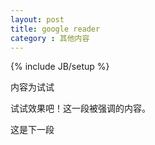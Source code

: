 ```yaml
---
layout: post
title: google reader
category : 其他内容
---
```

{% include JB/setup %}


内容为试试

试试效果吧！这一段被强调的内容。

这是下一段